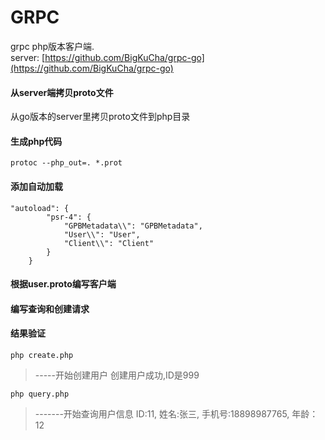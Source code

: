GRPC
====

grpc php版本客户端.   
server: [https://github.com/BigKuCha/grpc-go](https://github.com/BigKuCha/grpc-go)

#### 从server端拷贝proto文件

从go版本的server里拷贝proto文件到php目录

#### 生成php代码

`protoc --php_out=. *.prot`

#### 添加自动加载

```$xslt
"autoload": {
        "psr-4": {
            "GPBMetadata\\": "GPBMetadata",
            "User\\": "User",
            "Client\\": "Client"
        }
    }
```

#### 根据user.proto编写客户端

#### 编写查询和创建请求

#### 结果验证

`php create.php`  

> -----开始创建用户
  创建用户成功,ID是999

`php query.php`

> -------开始查询用户信息
  ID:11, 姓名:张三, 手机号:18898987765, 年龄：12 
